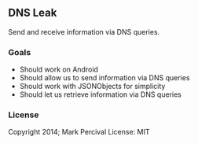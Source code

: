 ## DNS Leak

Send and receive information via DNS queries.

### Goals

- Should work on Android
- Should allow us to send information via DNS queries
- Should work with JSONObjects for simplicity
- Should let us retrieve information via DNS queries

### License

Copyright 2014; Mark Percival
License: MIT